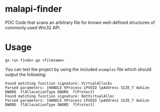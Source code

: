 # malapi-finder
POC Code that scans an arbitrary file for known well-defined structures of commonly used Win32 API.


# Usage

`go run finder.go <filename>`

You can test the project by using the included `examples` file which should output the following:

```
Found matching function signature: VirtualAllocEx
Parsed parameters: [HANDLE hProcess LPVOID lpAddress SIZE_T dwSize DWORD  flAllocationType DWORD  flProtect]
Found matching function signature: NotVirtualAlloc
Parsed parameters: [HANDLE hProcess LPVOID lpAddress SIZE_T dwSize DWORD  flAllocationType DWORD  flProtect]
```
